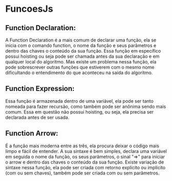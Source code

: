 # FuncoesJs
## Function Declaration:
A Function Declaration é a mais comum de declarar uma função, ela se inicia com o comando function, o nome da função e seus parâmetros e dentro das chaves o conteúdo da sua função. Essa função em específico possui hoisting ou seja pode ser chamada antes da sua declaração e em qualquer local do algoritmo. Mas existe um problema nessa função, ela pode sobrescrever outras funções que estiverem com o mesmo nome dificultando o entendimento do que aconteceu na saída do algoritmo.
## Function Expression:
Essa função é armazenada dentro de uma variável, ela pode ser tanto nomeada para fazer recursão, como também pode ser anônima sendo mais comum. Essa em questão não possui hoisting, ou seja, ela precisa ser declarada antes de ser usada.
## Function Arrow:
É a função mais moderna entre as três, ela procura deixar o código mais limpo e fácil de entender. A sua sintaxe é bem simples, declara uma variável em seguida o nome da função, os seus parâmetros, o sinal "=>" para iniciar o arrow e dentro das chaves o conteúdo da sua função. Existe variação de sintaxe nessa função, ela pode ser criada com retorno explícito ou implícito (com ou sem chaves), também pode ser criada com ou sem parâmetros.
